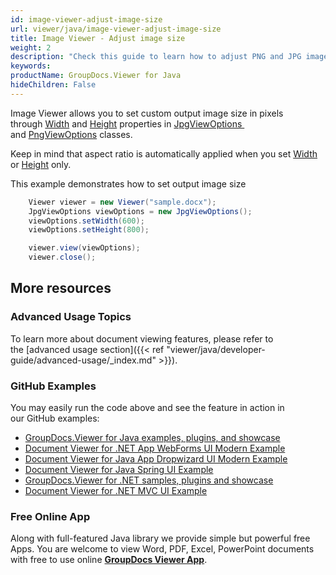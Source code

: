 ```yaml
---
id: image-viewer-adjust-image-size
url: viewer/java/image-viewer-adjust-image-size
title: Image Viewer - Adjust image size
weight: 2
description: "Check this guide to learn how to adjust PNG and JPG images size when viewing documents with Image Viewer by GroupDocs for Java."
keywords: 
productName: GroupDocs.Viewer for Java
hideChildren: False
---
```

Image Viewer allows you to set custom output image size in pixels through [Width](https://apireference.groupdocs.com/java/viewer/groupdocs.viewer.options/jpgviewoptions/properties/width) and [Height](https://apireference.groupdocs.com/java/viewer/groupdocs.viewer.options/jpgviewoptions/properties/height) properties in [JpgViewOptions ](https://apireference.groupdocs.com/java/viewer/groupdocs.viewer.options/jpgviewoptions) and [PngViewOptions](https://apireference.groupdocs.com/java/viewer/groupdocs.viewer.options/pngviewoptions) classes.

Keep in mind that aspect ratio is automatically applied when you set [Width](https://apireference.groupdocs.com/java/viewer/groupdocs.viewer.options/jpgviewoptions/properties/width) or [Height](https://apireference.groupdocs.com/java/viewer/groupdocs.viewer.options/jpgviewoptions/properties/height) only.

This example demonstrates how to set output image size

```java
    Viewer viewer = new Viewer("sample.docx");
    JpgViewOptions viewOptions = new JpgViewOptions();
    viewOptions.setWidth(600);
    viewOptions.setHeight(800);

    viewer.view(viewOptions);
    viewer.close();
```

## More resources
### Advanced Usage Topics
To learn more about document viewing features, please refer to the [advanced usage section]({{< ref "viewer/java/developer-guide/advanced-usage/_index.md" >}}).

### GitHub Examples
You may easily run the code above and see the feature in action in our GitHub examples:
*   [GroupDocs.Viewer for Java examples, plugins, and showcase](https://github.com/groupdocs-viewer/GroupDocs.Viewer-for-Java)
*   [Document Viewer for .NET App WebForms UI Modern Example](https://github.com/groupdocs-viewer/GroupDocs.Viewer-for-Java-WebForms)    
*   [Document Viewer for Java App Dropwizard UI Modern Example](https://github.com/groupdocs-viewer/GroupDocs.Viewer-for-Java-Dropwizard)    
*   [Document Viewer for Java Spring UI Example](https://github.com/groupdocs-viewer/GroupDocs.Viewer-for-Java-Spring)
*   [GroupDocs.Viewer for .NET samples, plugins and showcase](https://github.com/groupdocs-viewer/GroupDocs.Viewer-for-.NET)
*   [Document Viewer for .NET MVC UI Example](https://github.com/groupdocs-viewer/GroupDocs.Viewer-for-Java-MVC)     

### Free Online App
Along with full-featured Java library we provide simple but powerful free Apps.
You are welcome to view Word, PDF, Excel, PowerPoint documents with free to use online **[GroupDocs Viewer App](https://products.groupdocs.app/viewer)**.